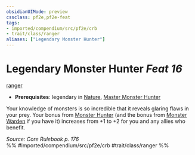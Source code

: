 ```yaml
---
obsidianUIMode: preview
cssclass: pf2e,pf2e-feat
tags:
- imported/compendium/src/pf2e/crb
- trait/class/ranger
aliases: ["Legendary Monster Hunter"]
---
```

# Legendary Monster Hunter  *Feat 16*  
[ranger](rules/traits/ranger.md)  

- **Prerequisites**: legendary in [Nature](../skills.md#Nature), [Master Monster Hunter](master-monster-hunter.md)

Your knowledge of monsters is so incredible that it reveals glaring flaws in your prey. Your bonus from [Monster Hunter](monster-hunter.md) (and the bonus from [Monster Warden](monster-warden.md) if you have it) increases from +1 to +2 for you and any allies who benefit.

*Source: Core Rulebook p. 176*  
%% #imported/compendium/src/pf2e/crb #trait/class/ranger %%
